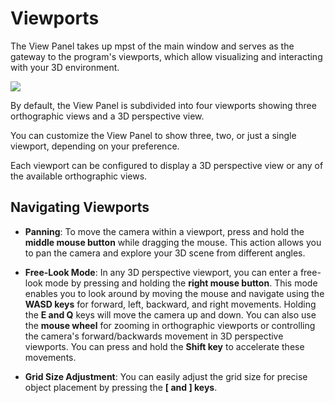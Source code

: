 # Viewports

The View Panel takes up mpst of the main window and serves as the gateway to the program's viewports, which allow visualizing and interacting with your 3D environment.

![](https://github.com/UltraEngine/Documentation/blob/master/Images/viewpanel.png?raw=true)

By default, the View Panel is subdivided into four viewports showing three orthographic views and a 3D perspective view.

You can customize the View Panel to show three, two, or just a single viewport, depending on your preference.

Each viewport can be configured to display a 3D perspective view or any of the available orthographic views.

## Navigating Viewports

- **Panning**: To move the camera within a viewport, press and hold the **middle mouse button** while dragging the mouse. This action allows you to pan the camera and explore your 3D scene from different angles.

- **Free-Look Mode**: In any 3D perspective viewport, you can enter a free-look mode by pressing and holding the **right mouse button**. This mode enables you to look around by moving the mouse and navigate using the **WASD keys** for forward, left, backward, and right movements. Holding the **E and Q** keys will move the camera up and down. You can also use the **mouse wheel** for zooming in orthographic viewports or controlling the camera's forward/backwards movement in 3D perspective viewports. You can press and hold the **Shift key** to accelerate these movements.

- **Grid Size Adjustment**: You can easily adjust the grid size for precise object placement by pressing the **[ and ] keys**.
